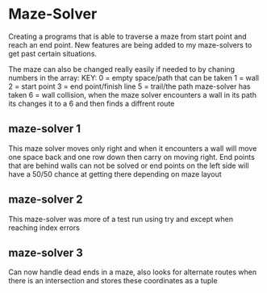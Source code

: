 # Maze-Solver
Creating a programs that is able to traverse a maze from start point and reach an end point. New features are being added to my maze-solvers to get past certain situations.

The maze can also be changed really easily if needed to by chaning numbers in the array:
KEY:
0 = empty space/path that can be taken
1 = wall
2 = start point
3 = end point/finish line
5 = trail/the path maze-solver has taken
6 = wall collision, when the maze solver encounters a wall in its path its changes it to a 6 and then finds a diffrent route

## maze-solver 1
This maze solver moves only right and when it encounters a wall will move one space back and one row down then carry on moving right. End points that are behind walls can not be solved or end points on the left side will have a 50/50 chance at getting there depending on maze layout

## maze-solver 2
This maze-solver was more of a test run using try and except when reaching index errors

## maze-solver 3
Can now handle dead ends in a maze, also looks for alternate routes when there is an intersection and stores these coordinates as a tuple
